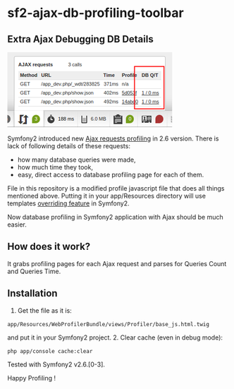sf2-ajax-db-profiling-toolbar
=============================

## Extra Ajax Debugging DB Details

![Example](db_queries.png)

Symfony2 introduced new [Ajax requests profiling](http://symfony.com/blog/new-in-symfony-2-6-ajax-requests-in-the-web-debug-toolbar) in 2.6 version.
There is lack of following details of these requests:

* how many database queries were made,
* how much time they took,
* easy, direct access to database profiling page for each of them.

File in this repository is a modified profile javascript file that does
all things mentioned above. Putting it in your app/Resources directory
will use templates [overriding feature](http://symfony.com/doc/current/book/templating.html#overriding-bundle-templates) in Symfony2.

Now database profiling in Symfony2 application with Ajax should be much easier.

## How does it work?

It grabs profiling pages for each Ajax request and parses for Queries Count and Queries Time.

## Installation

1. Get the file as it is:

  ```
  app/Resources/WebProfilerBundle/views/Profiler/base_js.html.twig
  ```
  and put it in your Symfony2 project.
2. Clear cache (even in debug mode):

  ```
  php app/console cache:clear
  ```

Tested with Symfony2 v2.6.[0-3].

Happy Profiling ! 
